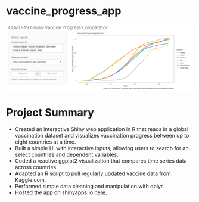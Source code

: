 # vaccine_progress_app

![](images/thumbnail.png)

# Project Summary
* Created an interactive Shiny web application in R that reads in a global vaccination dataset and visualizes vaccination progress between up to eight countries at a time.
* Built a simple UI with interactive inputs, allowing users to search for an select countries and dependent variables.
* Coded a reactive ggplot2 visualization that compares time series data across countries
* Adapted an R script to pull regularly updated vaccine data from Kaggle.com.
* Performed simple data cleaning and manipulation with dplyr.
* Hosted the app on shinyapps.io [here.](https://colinlbuckley.shinyapps.io/vaccine_progress_app/)
